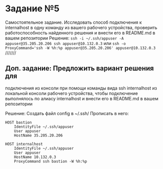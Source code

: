 # Задание №5

Самостоятельное задание.
Исследовать способ подключения к internalhost в
одну команду из вашего рабочего устройства,
проверить работоспособность найденного решения и
внести его в README.md в вашем репозитории
Решение:
```ssh -i ~/.ssh/appuser -A appuser@35.205.20.206 ssh appuser@10.132.0.3```
или 
```ssh -o ProxyCommand='ssh -W %h:%p appuser@35.205.20.206' appuser@10.132.0.3```
///////
## Доп. задание: Предложить вариант решения для
подключения из консоли при помощи команды вида
ssh internalhost из локальной консоли рабочего
устройства, чтобы подключение выполнялось по
алиасу internalhost и внести его в README.md в вашем
репозитории

Решение:
Создать файл config в ~/.ssh/
Прописать в него:

```
HOST bastion
    IdentityFile ~/.ssh/appuser
    User appuser
    HostName 35.205.20.206

HOST internalhost
    IdentityFile ~/.ssh/appuser
    User appuser
    HostName 10.132.0.3
    ProxyCommand ssh bastion -W %h:%p
```

